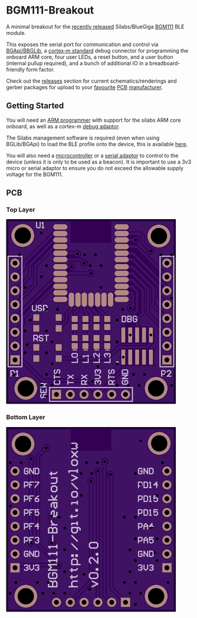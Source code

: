 # BGM111-Breakout

A minimal breakout for the [recently released](https://www.silabs.com/products/wireless/bluetooth/Pages/bluegecko-bluetooth-smart-module-intro.aspx) Silabs/BlueGiga [BGM111](https://www.silabs.com/products/wireless/bluetooth/Pages/BGM111-bluetooth-smart-module.aspx) BLE module.

This exposes the serial port for communication and control via [BGApi/BBGLib](http://community.silabs.com/t5/Wireless-Knowledge-Base/REFERENCE-BGAPI-BGLib-Implementation-on-BLE-devices/ta-p/147774), a [cortex-m standard](http://infocenter.arm.com/help/topic/com.arm.doc.faqs/attached/13634/cortex_debug_connectors.pdf) debug connector for programming the onboard ARM core, four user LEDs, a reset button, and a user button (internal pullup required), and a bunch of additional IO in a breadboard-friendly form factor.

Check out the [releases](../../releases) section for current schematics/renderings and gerber packages for upload to your [favourite](https://oshpark.com/) [PCB](https://www.seeedstudio.com/service/index.php?r=pcb) [manufacturer](http://dirtypcbs.com/).

## Getting Started

You will need an [ARM programmer](https://www.segger.com/jlink-debug-probes.html) with support for the silabs ARM core onboard, as well as a cortex-m [debug adaptor](https://www.olimex.com/Products/ARM/JTAG/ARM-JTAG-20-10/).

The Silabs management software is required (even when using BGLib/BGApi) to load the BLE profile onto the device, this is available [here](https://www.silabs.com/products/wireless/bluetooth/pages/bluetooth-getting-started.aspx).

You will also need a [microcontroller](https://www.arduino.cc/) or a [serial adaptor](https://www.sparkfun.com/products/9873) to control to the device (unless it is only to be used as a beacon). It is important to use a 3v3 micro or serial adaptor to ensure you do not exceed the allowable supply voltage for the BGM111.

## PCB

### Top Layer
![PCB render](images/bgm111-breakout-v0.2.2-top.png)

### Bottom Layer
![PCB render](images/bgm111-breakout-v0.2.2-bottom.png)
